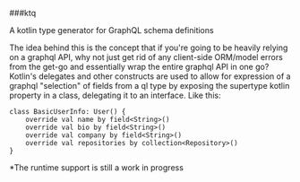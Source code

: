 
###ktq

A kotlin type generator for GraphQL schema definitions

The idea behind this is the concept that if you're going to be heavily relying on a graphql API, why not just get rid of any client-side ORM/model errors from the get-go and essentially wrap the entire graphql API in one go? Kotlin's delegates and other constructs are used to allow for expression of a graphql "selection" of fields from a ql type by exposing the supertype kotlin property in a class, delegating it to an interface. Like this: 


```
class BasicUserInfo: User() {
	override val name by field<String>()
	override val bio by field<String>()
	override val company by field<String>()
	override val repositories by collection<Repository>()
}
```

\*The runtime support is still a work in progress
